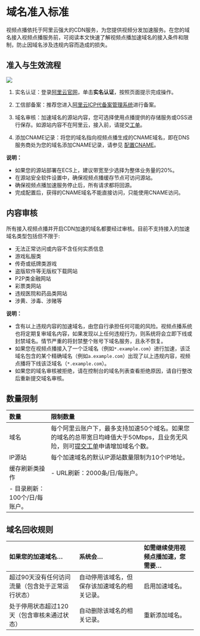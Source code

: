 # 域名准入标准

视频点播依托于阿里云强大的CDN服务，为您提供视频分发加速服务。在您的域名接入视频点播服务前，可阅读本文快速了解视频点播加速域名的接入条件和限制，防止因域名涉及违规内容而造成的损失。

## 准入与生效流程

![](https://static-aliyun-doc.oss-accelerate.aliyuncs.com/assets/img/zh-CN/7644325061/p172505.png)

1.  实名认证：登录[阿里云官网](https://account.console.aliyun.com/?spm=a2c4g.11186623.2.11.252241abqbKiGM#/auth/home)，单击**实名认证**，按照页面提示完成操作。

2.  工信部备案：推荐您进入[阿里云ICP代备案管理系统](https://beian.aliyun.com/?spm=5176.8142029.388261.3.a0SCC3)进行备案。

3.  域名审核：加速域名的源站内容，您可选择使用点播提供的存储服务或OSS进行保存。如源站内容不在阿里云，接入前，请提交[工单](https://selfservice.console.aliyun.com/ticket/createIndex)。

4.  添加CNAME记录：将您的域名指向视频点播生成的CNAME域名，即在DNS服务商处为您的域名添加CNAME记录，请参见 [配置CNAME]()。


**说明：**

-   如果您的源站部署在ECS上，建议带宽至少选择为整体业务量的20%。
-   在源站安全软件设置中，确保视频点播缓存节点可访问源站。
-   确保视频点播加速服务停止后，所有请求都将回源。
-   完成配置后，获得的CNAME域名不能直接访问，只能使用CNAME访问。

## 内容审核

所有接入视频点播并开启CDN加速的域名都要经过审核。目前不支持接入的加速域名类型包括但不限于:

-   无法正常访问或内容不含任何实质信息
-   游戏私服类
-   传奇或纸牌类游戏
-   盗版软件等无版权下载网站
-   P2P类金融网站
-   彩票类网站
-   违规医院和药品类网站
-   涉黄、涉毒、涉赌等

**说明：**

-   含有以上违规内容的加速域名，由您自行承担任何可能的风险。视频点播系统也将定期复审域名内容，如果发现以上任何违规行为，则系统将会立即下线或封禁域名。情节严重的将封禁整个账号下域名服务，且永不恢复。
-   如果您在视频点播接入了一个泛域名（例如`*.example.com`）进行加速，该泛域名包含的某个精确域名（例如`a.example.com`）出现了以上违规内容，视频点播将下线该泛域名（`*.example.com`）。
-   如果您的域名审核被拒绝，请在控制台的域名列表查看拒绝原因，请自行整改后重新提交域名审核。

## 数量限制

|数量|限制数量|
|:-|:---|
|域名|每个阿里云账户下，最多支持加速50个域名。如果您的域名的总带宽日均峰值大于50Mbps，且业务无风险，则可[提交工单](https://workorder.console.aliyun.com/console.htm?lang=&accounttraceid=3c62958a-b7f1-4439-b87b-5f59ed3e9704#/ticket/add?productCode=cdn)申请增加域名个数。|
|IP源站|每个加速域名的默认IP源站数量限制为10个IP地址。|
|缓存刷新类操作|-   URL刷新：2000条/日/每账户。
-   目录刷新：100个/日/每账户。 |

## 域名回收规则

|如果您的加速域名…|系统会…|如需继续使用视频点播加速，您需要…|
|:--------|:---|:----------------|
|超过90天没有任何访问流量（包含处于正常运行状态）|自动停用该域名，但保存该加速域名的相关记录。|启用加速域名。|
|处于停用状态超过120天（包含审核未通过状态）|自动删除该域名的相关记录。|重新添加域名。|

